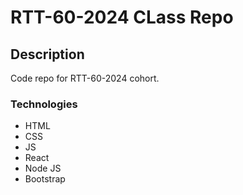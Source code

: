 # RTT-60-2024 CLass Repo


## Description
Code repo for RTT-60-2024 cohort.


### Technologies
- HTML
- CSS
- JS
- React
- Node JS
- Bootstrap